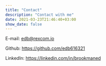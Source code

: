 ```yaml
---
title: "Contact"
description: "Contact with me"
date: 2021-03-23T21:46:40+03:00
show_date: false
---
```


E-mail: edb@rexcom.io

Github: https://github.com/edb616321

LinkedIn: https://linkedin.com/in/brookmaned


